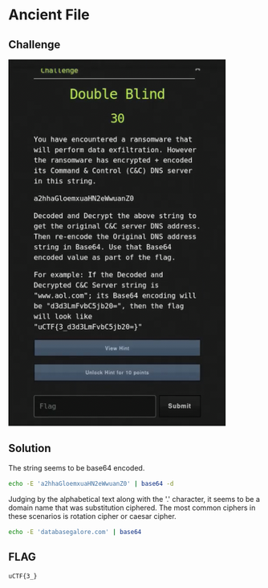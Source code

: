 # Ancient File

## Challenge

![challenge](challenge.png)

## Solution

The string seems to be base64 encoded.

```bash
echo -E 'a2hhaGloemxuaHN2eWwuanZ0' | base64 -d 
```

Judging by the alphabetical text along with the '.' character, it seems to be a domain name that was substitution ciphered. The most common ciphers in these scenarios is rotation cipher or caesar cipher.

```bash
echo -E 'databasegalore.com' | base64
```

## FLAG

```text
uCTF{3_}
```
